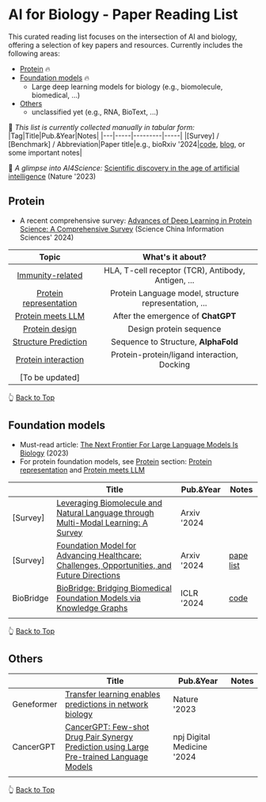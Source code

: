 # AI for Biology - Paper Reading List

This curated reading list focuses on the intersection of AI and biology, offering a selection of key papers and resources. Currently includes the following areas:

- [Protein](#protein) 🔥
- [Foundation models](#foundation-models) 🔥
  - Large deep learning models for biology (e.g., biomolecule, biomedical, ...)
- [Others](#others)
  - unclassified yet (e.g., RNA, BioText, ...)


🚀 *This list is currently collected manually in tabular form:*
|Tag|Title|Pub.&Year|Notes|
|---|-----|---------|-----|
|[Survey] / [Benchmark] / Abbreviation|Paper title|e.g., bioRxiv '2024|[code](https://github.com/evolutionaryscale/esm), [blog](https://www.evolutionaryscale.ai/blog/esm3-release), or some important notes|


🚀 *A glimpse into AI4Science:* [Scientific discovery in the age of artificial intelligence](https://www.nature.com/articles/s41586-023-06221-2) (Nature '2023)


## Protein

- A recent comprehensive survey: [Advances of Deep Learning in Protein Science: A Comprehensive Survey](https://arxiv.org/pdf/2403.05314) (Science China Information Sciences' 2024)


|Topic|What's it about?|
|:-:|:-:|
|[Immunity-related](protein/Immunity-related.md)|HLA, T-cell receptor (TCR), Antibody, Antigen, ...|
|[Protein representation](protein/protein-representation.md)|Protein Language model, structure representation, ...|
|[Protein meets LLM](protein/protein-meets-llm.md)|After the emergence of **ChatGPT**|
|[Protein design](protein/protein-design.md)|Design protein sequence|
|[Structure Prediction](protein/structure-prediction.md)|Sequence to Structure, **AlphaFold**|
|[Protein interaction](protein/protein-interaction.md)|Protein-protein/ligand interaction, Docking|
|[To be updated]||

👆 [Back to Top](#ai-for-biology---paper-reading-list)


## Foundation models

- Must-read article: [The Next Frontier For Large Language Models Is Biology](https://www.forbes.com/sites/robtoews/2023/07/16/the-next-frontier-for-large-language-models-is-biology/?sh=5817f11b6f05) (2023)
- For protein foundation models, see [Protein](#protein) section: [Protein representation](protein/protein-representation.md) and [Protein meets LLM](protein/protein-meets-llm.md)


|   |Title|Pub.&Year|Notes|
|---|-----|---------|-----|
|[Survey]|[Leveraging Biomolecule and Natural Language through Multi-Modal Learning: A Survey](https://arxiv.org/abs/2403.01528)|Arxiv '2024|
|[Survey]|[Foundation Model for Advancing Healthcare: Challenges, Opportunities, and Future Directions](https://arxiv.org/abs/2404.03264)|Arxiv '2024|[pape list](https://github.com/YutingHe-list/Awesome-Foundation-Models-for-Advancing-Healthcare)|
|BioBridge|[BioBridge: Bridging Biomedical Foundation Models via Knowledge Graphs](https://arxiv.org/abs/2310.03320)|ICLR '2024|[code](https://github.com/RyanWangZf/BioBridge)|
||||


👆 [Back to Top](#ai-for-biology---paper-reading-list)


## Others

|   |Title|Pub.&Year|Notes|
|---|-----|---------|-----|
|Geneformer|[Transfer learning enables predictions in network biology](https://www.nature.com/articles/s41586-023-06139-9)|Nature '2023||
|CancerGPT|[CancerGPT: Few-shot Drug Pair Synergy Prediction using Large Pre-trained Language Models](https://www.nature.com/articles/s41746-024-01024-9)|npj Digital Medicine '2024||
||||


👆 [Back to Top](#ai-for-biology---paper-reading-list)
